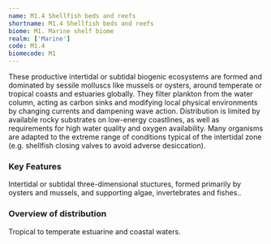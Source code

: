```yaml
---
name: M1.4 Shellfish beds and reefs
shortname: M1.4 Shellfish beds and reefs
biome: M1. Marine shelf biome
realm: ['Marine']
code: M1.4
biomecode: M1
---
```


These productive intertidal or subtidal biogenic ecosystems are formed and dominated by sessile molluscs like mussels or oysters, around temperate or tropical coasts and estuaries globally. They filter plankton from the water column, acting as carbon sinks and modifying local physical environments by changing currents and dampening wave action. Distribution is limited by available rocky substrates on low-energy coastlines, as well as requirements for high water quality and oxygen availability. Many organisms are adapted to the extreme range of conditions typical of the intertidal zone (e.g. shellfish closing valves to avoid adverse desiccation).

### Key Features

Intertidal or subtidal three-dimensional stuctures, formed primarily by oysters and mussels, and supporting algae, invertebrates and fishes..

### Overview of distribution

Tropical to temperate estuarine and coastal waters.
